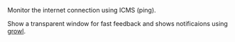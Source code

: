 Monitor the internet connection using ICMS (ping).

Show a transparent window for fast feedback and shows notificaions using [growl](http://www.growlforwindows.com).